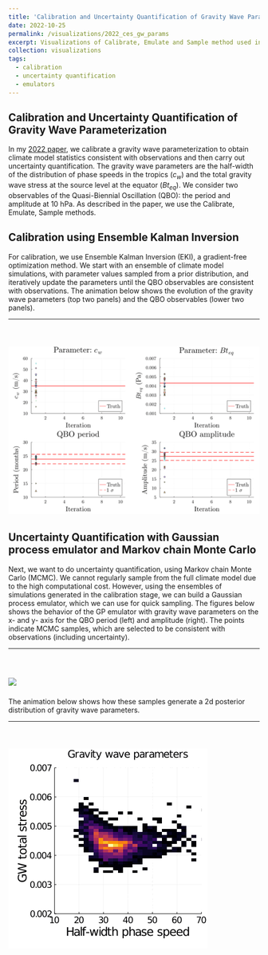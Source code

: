 ```yaml
---
title: 'Calibration and Uncertainty Quantification of Gravity Wave Parameterization'
date: 2022-10-25
permalink: /visualizations/2022_ces_gw_params
excerpt: Visualizations of Calibrate, Emulate and Sample method used in Mansfield & Sheshadri, 2022.
collection: visualizations
tags:
  - calibration
  - uncertainty quantification
  - emulators
---
```


Calibration and Uncertainty Quantification of Gravity Wave Parameterization
------

In my [2022 paper](https://lm2612.github.io/publication/2022-10-27-calibration-uncertainty-quantification), 
we calibrate a gravity wave parameterization to obtain climate model statistics consistent with observations 
and then carry out uncertainty quantification. The gravity wave parameters are the half-width of the distribution of 
phase speeds in the tropics ($c_w$) and the total gravity wave stress at the source level at the equator ($Bt_{eq}$).
We consider two observables of the Quasi-Biennial Oscillation (QBO): the period and amplitude at 10 hPa.
As described in the paper, we use the Calibrate, Emulate, Sample methods.

Calibration using Ensemble Kalman Inversion
---
For calibration, we use Ensemble Kalman Inversion (EKI), a gradient-free optimization method. We start with 
an ensemble of climate model simulations, with parameter values sampled from a prior distribution, and iteratively update 
the parameters until the QBO observables are consistent with observations. The animation below shows the 
evolution of the gravity wave parameters (top two panels) and the QBO observables (lower two panels).

---
<br/><img src='/images/visualizations/pm_EKI.gif'>
---

Uncertainty Quantification with Gaussian process emulator and Markov chain Monte Carlo 
---
Next, we want to do uncertainty quantification, using Markov chain Monte Carlo (MCMC). We cannot regularly sample 
from the full climate model due to the high computational cost. However, using the ensembles of simulations generated
in the calibration stage, we can build a Gaussian process emulator, which we can use for quick sampling. The figures 
below shows the behavior of the GP emulator with gravity wave parameters on the x- and y- axis for the QBO period (left) and 
amplitude (right). The points indicate MCMC samples, which are selected to be consistent with observations (including
uncertainty).

---
<br/><img src='/images/visualizations/gwparams_sampling.gif'>
---


The animation below shows how these samples generate a 2d posterior distribution of gravity wave parameters.

---
<br/><img src='/images/visualizations/gwparams_posterior.gif'>
---
